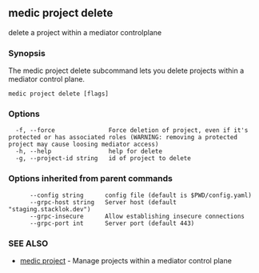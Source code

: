 ## medic project delete

delete a project within a mediator controlplane

### Synopsis

The medic project delete subcommand lets you delete projects within a
mediator control plane.

```
medic project delete [flags]
```

### Options

```
  -f, --force               Force deletion of project, even if it's protected or has associated roles (WARNING: removing a protected project may cause loosing mediator access)
  -h, --help                help for delete
  -g, --project-id string   id of project to delete
```

### Options inherited from parent commands

```
      --config string      config file (default is $PWD/config.yaml)
      --grpc-host string   Server host (default "staging.stacklok.dev")
      --grpc-insecure      Allow establishing insecure connections
      --grpc-port int      Server port (default 443)
```

### SEE ALSO

* [medic project](medic_project.md)	 - Manage projects within a mediator control plane

